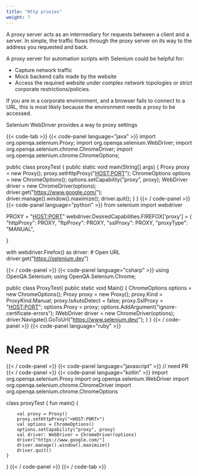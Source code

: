 ```yaml
---
title: "Http proxies"
weight: 7
---
```


A proxy server acts as an intermediary for 
requests between a client and a server. In simple, 
the traffic flows through the proxy server 
on its way to the address you requested and back.

A proxy server for automation scripts 
with Selenium could be helpful for:

* Capture network traffic
* Mock backend calls made by the website
* Access the required website under complex network 
topologies or strict corporate restrictions/policies.

If you are in a corporate environment, and a 
browser fails to connect to a URL, this is most 
likely because the environment needs a proxy to be accessed.

Selenium WebDriver provides a way to proxy settings

{{< code-tab >}}
  {{< code-panel language="java" >}}
import org.openqa.selenium.Proxy;
import org.openqa.selenium.WebDriver;
import org.openqa.selenium.chrome.ChromeDriver;
import org.openqa.selenium.chrome.ChromeOptions;

public class proxyTest {
  public static void main(String[] args) {
    Proxy proxy = new Proxy();
    proxy.setHttpProxy("<HOST:PORT>");
    ChromeOptions options = new ChromeOptions();
    options.setCapability("proxy", proxy);
    WebDriver driver = new ChromeDriver(options);
    driver.get("https://www.google.com/");
    driver.manage().window().maximize();
    driver.quit();
  }
}
  {{< / code-panel >}}
  {{< code-panel language="python" >}}
from selenium import webdriver

PROXY = "<HOST:PORT>"
webdriver.DesiredCapabilities.FIREFOX['proxy'] = {
    "httpProxy": PROXY,
    "ftpProxy": PROXY,
    "sslProxy": PROXY,
    "proxyType": "MANUAL",

}

with webdriver.Firefox() as driver:
    # Open URL
    driver.get("https://selenium.dev")

  {{< / code-panel >}}
  {{< code-panel language="csharp" >}}
using OpenQA.Selenium;
using OpenQA.Selenium.Chrome;

public class ProxyTest{
  public static void Main() {
    ChromeOptions options = new ChromeOptions();
    Proxy proxy = new Proxy();
    proxy.Kind = ProxyKind.Manual;
    proxy.IsAutoDetect = false;
    proxy.SslProxy = "<HOST:PORT>";
    options.Proxy = proxy;
    options.AddArgument("ignore-certificate-errors");
    IWebDriver driver = new ChromeDriver(options);
    driver.Navigate().GoToUrl("https://www.selenium.dev/");
  }
}
  {{< / code-panel >}}
  {{< code-panel language="ruby" >}}
 # Need PR
  {{< / code-panel >}}
  {{< code-panel language="javascript" >}}
// need PR
  {{< / code-panel >}}
  {{< code-panel language="kotlin" >}}
import org.openqa.selenium.Proxy
import org.openqa.selenium.WebDriver
import org.openqa.selenium.chrome.ChromeDriver
import org.openqa.selenium.chrome.ChromeOptions

class proxyTest {
    fun main() {

        val proxy = Proxy()
        proxy.setHttpProxy("<HOST:PORT>")
        val options = ChromeOptions()
        options.setCapability("proxy", proxy)
        val driver: WebDriver = ChromeDriver(options)
        driver["https://www.google.com/"]
        driver.manage().window().maximize()
        driver.quit()
    }
}
  {{< / code-panel >}}
{{< / code-tab >}}
